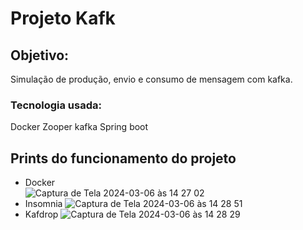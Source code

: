 # Projeto Kafk
## Objetivo:
Simulação de produção, envio e consumo de mensagem com kafka.
### Tecnologia usada:
  Docker
  Zooper
  kafka
  Spring boot
  ## Prints do funcionamento do projeto
  - Docker  
![Captura de Tela 2024-03-06 às 14 27 02](https://github.com/GilsonCordeiro/Kafka/assets/96315302/dcf709cd-049a-4345-b8aa-be9faa740b18)
- Insomnia
![Captura de Tela 2024-03-06 às 14 28 51](https://github.com/GilsonCordeiro/Kafka/assets/96315302/6ecb35e8-f0fe-41d4-bb38-25e902bedb2d)
- Kafdrop
![Captura de Tela 2024-03-06 às 14 28 29](https://github.com/GilsonCordeiro/Kafka/assets/96315302/fba028d4-c616-43e9-a7eb-37d59d40d725)
